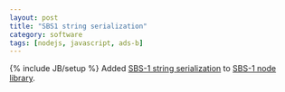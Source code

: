 ```yaml
---
layout: post
title: "SBS1 string serialization"
category: software
tags: [nodejs, javascript, ads-b]
---
```

{% include JB/setup %}
Added [SBS-1 string serialization](https://github.com/wiseman/node-sbs1/pull/1) to [SBS-1 node library](https://github.com/wiseman/node-sbs1).